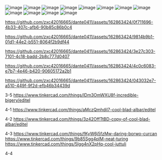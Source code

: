 ![image](https://github.com/zxc42016665/dante0411/assets/162863424/3e608681-08d2-461a-8f82-2d9b03ff410b)
![image](https://github.com/zxc42016665/dante0411/assets/162863424/c767f87a-dd79-40ea-807b-7f931e2d5cf6)
![image](https://github.com/zxc42016665/dante0411/assets/162863424/8e931a3e-a329-483e-a667-0d8c846c8cfc)
![image](https://github.com/zxc42016665/dante0411/assets/162863424/5afed38c-00d8-43c0-92d8-51edb31ee924)
![image](https://github.com/zxc42016665/dante0411/assets/162863424/731414bf-a041-48d7-b183-85ecf053d47c)
![image](https://github.com/zxc42016665/dante0411/assets/162863424/3ed75128-fd89-4b3e-968b-75af3b8cf503)
![image](https://github.com/zxc42016665/dante0411/assets/162863424/d5699379-0a3d-4d8a-8b60-d32a361e3e6a)
![image](https://github.com/zxc42016665/dante0411/assets/162863424/a92ac5fa-22d4-4495-a1d1-4e1682a0aab1)
![image](https://github.com/zxc42016665/dante0411/assets/162863424/f59b7d22-6a09-4dd5-bf85-93fb3a8e096e)
![image](https://github.com/zxc42016665/dante0411/assets/162863424/acd0cd6a-ae01-45d4-840b-abcf34972a05)
![image](https://github.com/zxc42016665/dante0411/assets/162863424/c13a85a7-587b-4ef1-af14-881afcc4a455)
![image](https://github.com/zxc42016665/dante0411/assets/162863424/d1c45469-0773-4252-b6be-6573c618a01b)


https://github.com/zxc42016665/dante0411/assets/162863424/0f711696-4b33-407c-afb6-90b85c86b0c4




https://github.com/zxc42016665/dante0411/assets/162863424/9814b9b1-01d1-44e2-b551-8064f2b9df44



https://github.com/zxc42016665/dante0411/assets/162863424/3e27c303-7101-4c18-badd-2b8c777d0407



https://github.com/zxc42016665/dante0411/assets/162863424/4c0c6083-e7b7-4e46-b420-90605172a2b1



https://github.com/zxc42016665/dante0411/assets/162863424/043032e7-a510-449f-9f2d-efb46b34439d


3-5
https://www.tinkercad.com/things/lDm3OmWXU8f-incredible-bigery/editel

4-1
https://www.tinkercad.com/things/aMczQmhdil7-cool-blad-albar/editel

4-2
https://www.tinkercad.com/things/3z42OffTtBD-copy-of-cool-blad-albar/editel

4-3
https://www.tinkercad.com/things/fKyW6j5fzMw-daring-borwo-curcan
https://www.tinkercad.com/things/9b85Sgg4pIM-neat-turing
https://www.tinkercad.com/things/5lgg4nX2pHq-cool-juttuli

4-4
